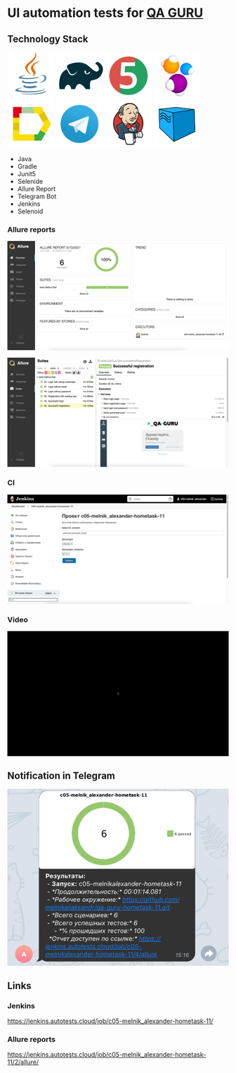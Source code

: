 # UI automation tests for [QA GURU](https://qa.guru/)
## Technology Stack

![Java](readme_files/Icons/Java.svg)
![Gradle](readme_files/Icons/Gradle.svg)
![JUnit5](readme_files/Icons/JUnit5.svg)
![Selenide](readme_files/Icons/Selenide.svg)
![Allure_Report](readme_files/Icons/AllureReport.svg)
![Telegram](readme_files/Icons/Telegram.svg)
![Jenkins](readme_files/Icons/Jenkins.svg)
![Selenoid](readme_files/Icons/Selenoid.svg)

- Java
- Gradle
- Junit5
- Selenide
- Allure Report
- Telegram Bot
- Jenkins
- Selenoid

### Allure reports
![Allure](readme_files/AllureOverview.png)

![Allure](readme_files/AllureReportTest.png)

### CI
![Jenkins](./readme_files/Jenkins.png)

### Video
![Video](./readme_files/Video.gif)

## Notification in Telegram
![Telegram](./readme_files/TelegramBot.png)

## Links
### Jenkins
https://jenkins.autotests.cloud/job/c05-melnik_alexander-hometask-11/
### Allure reports
https://jenkins.autotests.cloud/job/c05-melnik_alexander-hometask-11/2/allure/
